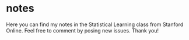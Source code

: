 # notes
Here you can find my notes in the Statistical Learning class from Stanford Online. Feel free to comment by posing new issues. Thank you!
